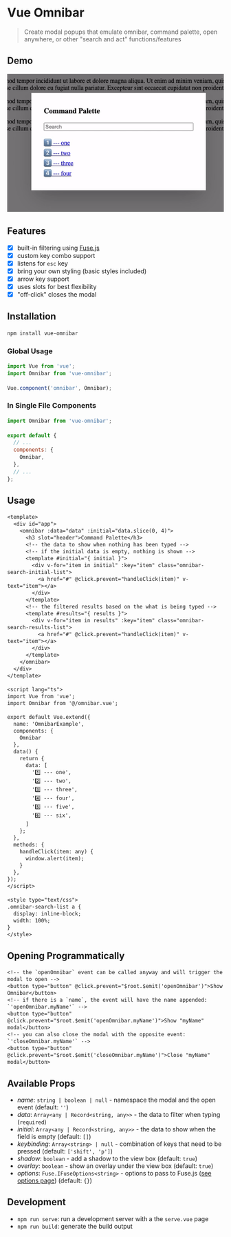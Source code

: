Vue Omnibar
============

> Create modal popups that emulate omnibar, command palette, open anywhere, or other "search and act" functions/features

## Demo

![demo of the keyboard action](demo.gif)

## Features

- [x] built-in filtering using [Fuse.js](https://fusejs.io/)
- [x] custom key combo support
- [x] listens for `esc` key
- [x] bring your own styling (basic styles included)
- [x] arrow key support
- [x] uses slots for best flexibility
- [x] "off-click" closes the modal

## Installation

```bash
npm install vue-omnibar
```

### Global Usage

```js
import Vue from 'vue';
import Omnibar from 'vue-omnibar';

Vue.component('omnibar', Omnibar);
```

### In Single File Components

```js
import Omnibar from 'vue-omnibar';

export default {
  // ...
  components: {
    Omnibar,
  },
  // ...
};
```

## Usage

```vue
<template>
  <div id="app">
    <omnibar :data="data" :initial="data.slice(0, 4)">
      <h3 slot="header">Command Palette</h3>
      <!-- the data to show when nothing has been typed -->
      <!-- if the initial data is empty, nothing is shown -->
      <template #initial="{ initial }">
        <div v-for="item in initial" :key="item" class="omnibar-search-initial-list">
          <a href="#" @click.prevent="handleClick(item)" v-text="item"></a>
        </div>
      </template>
      <!-- the filtered results based on the what is being typed -->
      <template #results="{ results }">
        <div v-for="item in results" :key="item" class="omnibar-search-results-list">
          <a href="#" @click.prevent="handleClick(item)" v-text="item"></a>
        </div>
      </template>
    </omnibar>
  </div>
</template>

<script lang="ts">
import Vue from 'vue';
import Omnibar from '@/omnibar.vue';

export default Vue.extend({
  name: 'OmnibarExample',
  components: {
    Omnibar
  },
  data() {
    return {
      data: [
        '1️⃣ --- one',
        '2️⃣ --- two',
        '3️⃣ --- three',
        '4️⃣ --- four',
        '5️⃣ --- five',
        '6️⃣ --- six',
      ]
    };
  },
  methods: {
    handleClick(item: any) {
      window.alert(item);
    }
  },
});
</script>

<style type="text/css">
.omnibar-search-list a {
  display: inline-block;
  width: 100%;
}
</style>
```

## Opening Programmatically

```vue
<!-- the `openOmnibar` event can be called anyway and will trigger the modal to open -->
<button type="button" @click.prevent="$root.$emit('openOmnibar')">Show Omnibar</button>
<!-- if there is a `name`, the event will have the name appended: `'openOmnibar.myName'` -->
<button type="button" @click.prevent="$root.$emit('openOmnibar.myName')">Show "myName" modal</button>
<!-- you can also close the modal with the opposite event: `'closeOmnibar.myName'` -->
<button type="button" @click.prevent="$root.$emit('closeOmnibar.myName')">Close "myName" modal</button>
```

## Available Props

- *name*: `string | boolean | null` - namespace the modal and the open event (default: `''`)
- *data*: `Array<any | Record<string, any>>` - the data to filter when typing (`required`)
- *initial*: `Array<any | Record<string, any>>` - the data to show when the field is empty (default: `[]`)
- *keybinding*: `Array<string> | null` - combination of keys that need to be pressed (default: `['shift', 'p']`)
- *shadow*: `boolean` - add a shadow to the view box (default: `true`)
- *overlay*: `boolean` - show an overlay under the view box (default: `true`)
- *options*: `Fuse.IFuseOptions<string>` - options to pass to Fuse.js ([see options page](https://fusejs.io/api/options.html)) (default: `{}`)

## Development

- `npm run serve`: run a development server with a the `serve.vue` page
- `npm run build`: generate the build output
